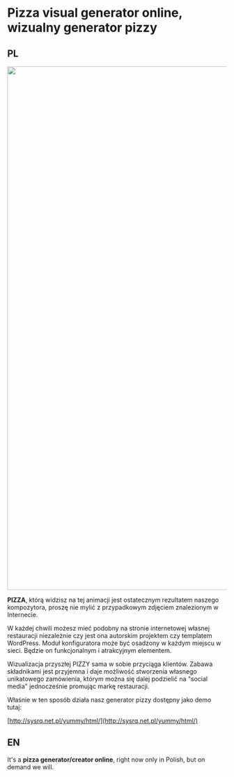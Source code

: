 # Pizza visual generator online, wizualny generator pizzy

## PL

<img src="http://sysrq.net.pl/yummy/html/assets/video/presentation4.gif" width="1200">

**PIZZA**, którą widzisz na tej animacji jest ostatecznym rezultatem naszego kompozytora, proszę nie mylić z przypadkowym zdjęciem znalezionym w Internecie. 

W każdej chwili możesz mieć podobny na stronie internetowej własnej restauracji niezależnie czy jest ona autorskim projektem czy templatem WordPress. Moduł konfiguratora może być osadzony w każdym miejscu w sieci. Będzie on funkcjonalnym i atrakcyjnym elementem.

Wizualizacja przyszłej PIZZY sama w sobie przyciąga klientów. Zabawa składnikami jest przyjemna i daje możliwość stworzenia własnego unikatowego zamówienia, którym można się dalej podzielić na "social media" jednocześnie promując markę restauracji. 

Właśnie w ten sposób działa nasz generator pizzy dostępny jako demo tutaj:

[http://sysrq.net.pl/yummy/html/](http://sysrq.net.pl/yummy/html/)

## EN

It's a **pizza generator/creator online**, right now only in Polish, but on demand we will.

